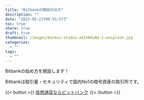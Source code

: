 ```yaml
---
title: "Bitbankの開設の仕方"
description: ""
date: "2022-05-21T09:55:57Z"
toc: true
share: true
draft: true
thumbnail: /images/bermix-studio-aX1hN4uNd-I-unsplash.jpg
categories:
  - ""
tags:
  - ""
---
```


Bitbankの始め方を開設します！   

Bitbankは取引量・セキュリティで国内No1の暗号資産の取引所です。

{{< button >}}
<a href="https://h.accesstrade.net/sp/cc?rk=0100lb4d00lhxt" rel="nofollow" referrerpolicy="no-referrer-when-downgrade">仮想通貨ならビットバンク<img src="https://h.accesstrade.net/sp/rr?rk=0100lb4d00lhxt" width="1" height="1" border="0" alt="" /></a>
{{< /button >}}











